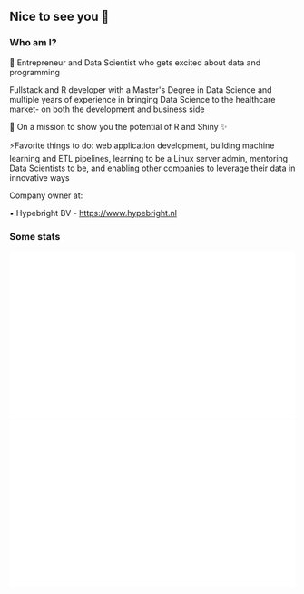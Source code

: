 ## Nice to see you 👋

### Who am I?

🚀 Entrepreneur and Data Scientist who gets excited about data and programming

Fullstack and R developer with a Master's Degree in Data Science and multiple years of experience in bringing Data Science to the healthcare market- on both the development and business side

💙 On a mission to show you the potential of R and Shiny ✨ 

⚡️Favorite things to do: web application development, building machine learning and ETL pipelines, learning to be a Linux server admin, mentoring Data Scientists to be, and enabling other companies to leverage their data in innovative ways

Company owner at:

▪️ Hypebright BV - https://www.hypebright.nl

### Some stats

<a href="https://github.com/jstrieb/github-stats">

![](https://github.com/hypebright/github-stats/blob/master/generated/overview.svg)
![](https://github.com/hypebright/github-stats/blob/master/generated/languages.svg)

</a>

